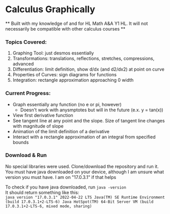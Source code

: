 # Calculus Graphically

**
Built with my knowledge of  and for HL Math A&A Y1 HL. It will not necessarily be compatible with other calculus courses
**
 
### Topics Covered: 
1) Graphing Tool: just desmos essentially  
2) Transformations: translations, reflections, stretches, compressions, advanced
3) Differentiation: limit definition, show d/dx (and d2/dx2) at point on curve  
4) Properties of Curves: sign diagrams for functions  
5) Integration: rectangle approximation approaching 0 width

### Current Progress:

- Graph essentially any function (no e or pi, however) 
  - Doesn't work with anysmptotes but will in the future (e.x. y = tan(x))
- View first derivative function
- See tangent line at any point and the slope. Size of tangent line changes with magnitude of slope
- Animation of the limit definition of a derivative
- Interact with a rectangle approximation of an integral from specified bounds

### Download & Run
No special libraries were used. Clone/download the repository and run it.  
You must have java downloaded on your device, although I am unsure what version you must have. I am on "17.0.3.1" if that helps

To check if you have java downloaded, run `java -version`  
It should return something like this:  
`java version "17.0.3.1" 2022-04-22 LTS
Java(TM) SE Runtime Environment (build 17.0.3.1+2-LTS-6)
Java HotSpot(TM) 64-Bit Server VM (build 17.0.3.1+2-LTS-6, mixed mode, sharing)`

